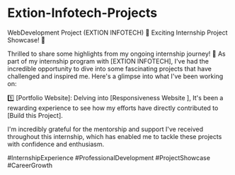 # Extion-Infotech-Projects
WebDevelopment Project (EXTION INFOTECH)
🌟 Exciting Internship Project Showcase! 🌟

Thrilled to share some highlights from my ongoing internship journey! 💼 As part of my internship program with [EXTION INFOTECH], I've had the incredible opportunity to dive into some fascinating projects that have challenged and inspired me. Here's a glimpse into what I've been working on:

1️⃣ [Portfolio Website]: Delving into [Responsiveness Website ], It's been a rewarding experience to see how my efforts have directly contributed to [Build this Project].

I'm incredibly grateful for the mentorship and support I've received throughout this internship, which has enabled me to tackle these projects with confidence and enthusiasm.

#InternshipExperience #ProfessionalDevelopment #ProjectShowcase #CareerGrowth
